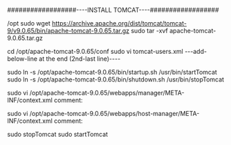 ##################----INSTALL TOMCAT----##################

/opt sudo wget https://archive.apache.org/dist/tomcat/tomcat-9/v9.0.65/bin/apache-tomcat-9.0.65.tar.gz
sudo tar -xvf apache-tomcat-9.0.65.tar.gz

cd /opt/apache-tomcat-9.0.65/conf
sudo vi tomcat-users.xml
---add-below-line at the end (2nd-last line)----
<user username="admin" password="admin1234" roles="admin-gui, manager-gui"/>



sudo ln -s /opt/apache-tomcat-9.0.65/bin/startup.sh /usr/bin/startTomcat
sudo ln -s /opt/apache-tomcat-9.0.65/bin/shutdown.sh /usr/bin/stopTomcat



sudo vi /opt/apache-tomcat-9.0.65/webapps/manager/META-INF/context.xml
comment:
  <!-- Valve className="org.apache.catalina.valves.RemoteAddrValve"
  allow="127\.\d+\.\d+\.\d+|::1|0:0:0:0:0:0:0:1" /> -->
  
sudo vi /opt/apache-tomcat-9.0.65/webapps/host-manager/META-INF/context.xml
comment:
  <!-- Valve className="org.apache.catalina.valves.RemoteAddrValve"
  allow="127\.\d+\.\d+\.\d+|::1|0:0:0:0:0:0:0:1" /> -->



sudo stopTomcat
sudo startTomcat
